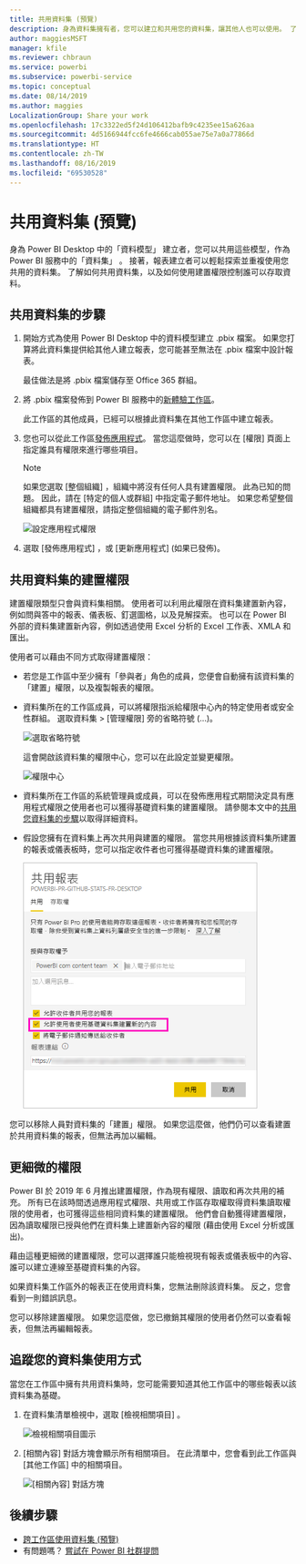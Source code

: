 ```yaml
---
title: 共用資料集 (預覽)
description: 身為資料集擁有者，您可以建立和共用您的資料集，讓其他人也可以使用。 了解如何使用建置權限控制誰可以存取資料。
author: maggiesMSFT
manager: kfile
ms.reviewer: chbraun
ms.service: powerbi
ms.subservice: powerbi-service
ms.topic: conceptual
ms.date: 08/14/2019
ms.author: maggies
LocalizationGroup: Share your work
ms.openlocfilehash: 17c3322ed5f24d106412bafb9c4235ee15a626aa
ms.sourcegitcommit: 4d5166944fcc6fe4666cab055ae75e7a0a77866d
ms.translationtype: HT
ms.contentlocale: zh-TW
ms.lasthandoff: 08/16/2019
ms.locfileid: "69530528"
---
```

# <a name="share-a-dataset-preview"></a>共用資料集 (預覽)

身為 Power BI Desktop 中的「資料模型」  建立者，您可以共用這些模型，作為 Power BI 服務中的「資料集」  。 接著，報表建立者可以輕鬆探索並重複使用您共用的資料集。 了解如何共用資料集，以及如何使用建置權限控制誰可以存取資料。

## <a name="steps-to-sharing-your-dataset"></a>共用資料集的步驟

1. 開始方式為使用 Power BI Desktop 中的資料模型建立 .pbix 檔案。 如果您打算將此資料集提供給其他人建立報表，您可能甚至無法在 .pbix 檔案中設計報表。

    最佳做法是將 .pbix 檔案儲存至 Office 365 群組。

1. 將 .pbix 檔案發佈到 Power BI 服務中的[新體驗工作區](service-create-the-new-workspaces.md)。
    
    此工作區的其他成員，已經可以根據此資料集在其他工作區中建立報表。

1. 您也可以從此工作區[發佈應用程式](service-create-distribute-apps.md)。 當您這麼做時，您可以在 [權限]  頁面上指定誰具有權限來進行哪些項目。

    > [!NOTE]
    > 如果您選取 [整個組織]  ，組織中將沒有任何人具有建置權限。 此為已知的問題。 因此，請在 [特定的個人或群組]  中指定電子郵件地址。  如果您希望整個組織都具有建置權限，請指定整個組織的電子郵件別名。

    ![設定應用程式權限](media/service-datasets-build-permissions/power-bi-dataset-app-permissions.png)

1. 選取 [發佈應用程式]  ，或 [更新應用程式]  (如果已發佈)。

## <a name="build-permissions-for-shared-datasets"></a>共用資料集的建置權限

建置權限類型只會與資料集相關。 使用者可以利用此權限在資料集建置新內容，例如問與答中的報表、儀表板、釘選圖格，以及見解探索。 也可以在 Power BI 外部的資料集建置新內容，例如透過使用 Excel 分析的 Excel 工作表、XMLA 和匯出。

使用者可以藉由不同方式取得建置權限：

- 若您是工作區中至少擁有「參與者」角色的成員，您便會自動擁有該資料集的「建置」權限，以及複製報表的權限。
 
- 資料集所在的工作區成員，可以將權限指派給權限中心內的特定使用者或安全性群組。 選取資料集 > [管理權限]  旁的省略符號 (...)。

    ![選取省略符號](media/service-datasets-build-permissions/power-bi-dataset-manage-permissions.png)

    這會開啟該資料集的權限中心，您可以在此設定並變更權限。

    ![權限中心](media/service-datasets-build-permissions/power-bi-dataset-permissions.png)

- 資料集所在工作區的系統管理員或成員，可以在發佈應用程式期間決定具有應用程式權限之使用者也可以獲得基礎資料集的建置權限。 請參閱本文中的[共用您資料集的步驟](#steps-to-sharing-your-dataset)以取得詳細資料。

- 假設您擁有在資料集上再次共用與建置的權限。 當您共用根據該資料集所建置的報表或儀表板時，您可以指定收件者也可獲得基礎資料集的建置權限。

    ![建置權限](media/service-datasets-build-permissions/power-bi-share-report-allow-users.png)

您可以移除人員對資料集的「建置」權限。 如果您這麼做，他們仍可以查看建置於共用資料集的報表，但無法再加以編輯。

## <a name="more-granular-permissions"></a>更細微的權限

Power BI 於 2019 年 6 月推出建置權限，作為現有權限、讀取和再次共用的補充。 所有已在該時間透過應用程式權限、共用或工作區存取權取得資料集讀取權限的使用者，也可獲得這些相同資料集的建置權限。 他們會自動獲得建置權限，因為讀取權限已授與他們在資料集上建置新內容的權限 (藉由使用 Excel 分析或匯出)。

藉由這種更細微的建置權限，您可以選擇誰只能檢視現有報表或儀表板中的內容、誰可以建立連線至基礎資料集的內容。

如果資料集工作區外的報表正在使用資料集，您無法刪除該資料集。 反之，您會看到一則錯誤訊息。

您可以移除建置權限。 如果您這麼做，您已撤銷其權限的使用者仍然可以查看報表，但無法再編輯報表。

## <a name="track-your-dataset-usage"></a>追蹤您的資料集使用方式

當您在工作區中擁有共用資料集時，您可能需要知道其他工作區中的哪些報表以該資料集為基礎。

1. 在資料集清單檢視中，選取 [檢視相關項目]  。

    ![檢視相關項目圖示](media/service-datasets-build-permissions/power-bi-dataset-view-related-to-dataset.png)

1. [相關內容]  對話方塊會顯示所有相關項目。 在此清單中，您會看到此工作區與 [其他工作區]  中的相關項目。
 
    ![[相關內容] 對話方塊](media/service-datasets-build-permissions/power-bi-dataset-related-workspaces.png)

## <a name="next-steps"></a>後續步驟

- [跨工作區使用資料集 (預覽)](service-datasets-across-workspaces.md)
- 有問題嗎？ [嘗試在 Power BI 社群提問](http://community.powerbi.com/)
